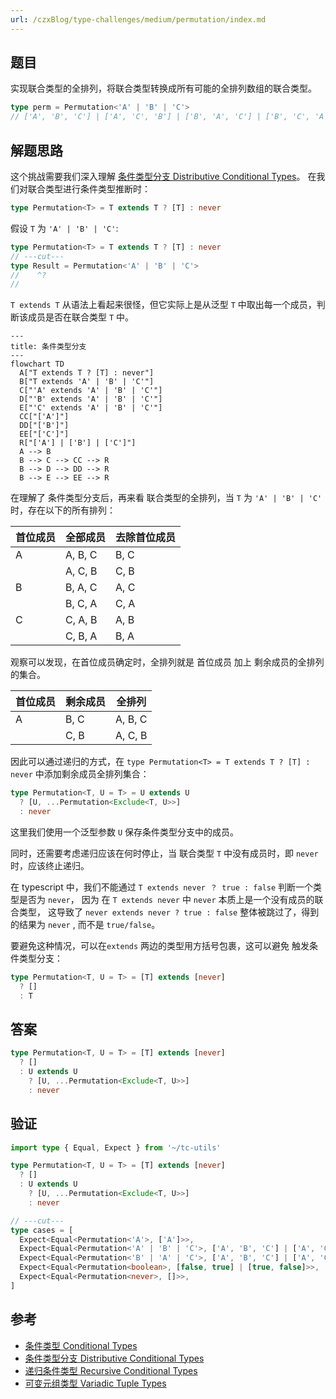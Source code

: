```yaml
---
url: /czxBlog/type-challenges/medium/permutation/index.md
---
```

## 题目

实现联合类型的全排列，将联合类型转换成所有可能的全排列数组的联合类型。

```ts
type perm = Permutation<'A' | 'B' | 'C'>
// ['A', 'B', 'C'] | ['A', 'C', 'B'] | ['B', 'A', 'C'] | ['B', 'C', 'A'] | ['C', 'A', 'B'] | ['C', 'B', 'A']
```

## 解题思路

这个挑战需要我们深入理解
[条件类型分支 Distributive Conditional Types](https://www.typescriptlang.org/docs/handbook/2/conditional-types.html#distributive-conditional-types)。
在我们对联合类型进行条件类型推断时：

```ts
type Permutation<T> = T extends T ? [T] : never
```

假设 `T` 为 `'A' | 'B' | 'C'`:

```ts twoslash
type Permutation<T> = T extends T ? [T] : never
// ---cut---
type Result = Permutation<'A' | 'B' | 'C'>
//    ^?
//
```

`T extends T` 从语法上看起来很怪，但它实际上是从泛型 `T` 中取出每一个成员，判断该成员是否在联合类型 `T` 中。

```mermaid
---
title: 条件类型分支
---
flowchart TD
  A["T extends T ? [T] : never"]
  B["T extends 'A' | 'B' | 'C'"]
  C["'A' extends 'A' | 'B' | 'C'"]
  D["'B' extends 'A' | 'B' | 'C'"]
  E["'C' extends 'A' | 'B' | 'C'"]
  CC["['A']"]
  DD["['B']"]
  EE["['C']"]
  R["['A'] | ['B'] | ['C']"]
  A --> B
  B --> C --> CC --> R
  B --> D --> DD --> R
  B --> E --> EE --> R
```

在理解了 条件类型分支后，再来看 联合类型的全排列，当 `T` 为 `'A' | 'B' | 'C'` 时，存在以下的所有排列：

| 首位成员 | 全部成员 | 去除首位成员 |
| -------- | -------- | ------------ |
| A        | A, B, C  | B, C         |
|          | A, C, B  | C, B         |
| B        | B, A, C  | A, C         |
|          | B, C, A  | C, A         |
| C        | C, A, B  | A, B         |
|          | C, B, A  | B, A         |

观察可以发现，在首位成员确定时，全排列就是 首位成员 加上 剩余成员的全排列 的集合。

| 首位成员 | 剩余成员 | 全排列  |
| -------- | -------- | ------- |
| A        | B, C     | A, B, C |
|          | C, B     | A, C, B |

因此可以通过递归的方式，在 `type Permutation<T> = T extends T ? [T] : never` 中添加剩余成员全排列集合：

```ts
type Permutation<T, U = T> = U extends U
  ? [U, ...Permutation<Exclude<T, U>>]
  : never
```

这里我们使用一个泛型参数 `U` 保存条件类型分支中的成员。

同时，还需要考虑递归应该在何时停止，当 联合类型 `T` 中没有成员时，即 `never` 时，应该终止递归。

在 typescript 中，我们不能通过 `T extends never ？ true : false` 判断一个类型是否为 `never`，
因为 在 `T extends never` 中 `never` 本质上是一个没有成员的联合类型，
这导致了 `never extends never ? true : false` 整体被跳过了，得到的结果为 `never` , 而不是 `true/false`。

要避免这种情况，可以在`extends` 两边的类型用方括号包裹，这可以避免 触发条件类型分支：

```ts
type Permutation<T, U = T> = [T] extends [never]
  ? []
  : T
```

## 答案

```ts
type Permutation<T, U = T> = [T] extends [never]
  ? []
  : U extends U
    ? [U, ...Permutation<Exclude<T, U>>]
    : never
```

## 验证

```ts twoslash
import type { Equal, Expect } from '~/tc-utils'

type Permutation<T, U = T> = [T] extends [never]
  ? []
  : U extends U
    ? [U, ...Permutation<Exclude<T, U>>]
    : never

// ---cut---
type cases = [
  Expect<Equal<Permutation<'A'>, ['A']>>,
  Expect<Equal<Permutation<'A' | 'B' | 'C'>, ['A', 'B', 'C'] | ['A', 'C', 'B'] | ['B', 'A', 'C'] | ['B', 'C', 'A'] | ['C', 'A', 'B'] | ['C', 'B', 'A']>>,
  Expect<Equal<Permutation<'B' | 'A' | 'C'>, ['A', 'B', 'C'] | ['A', 'C', 'B'] | ['B', 'A', 'C'] | ['B', 'C', 'A'] | ['C', 'A', 'B'] | ['C', 'B', 'A']>>,
  Expect<Equal<Permutation<boolean>, [false, true] | [true, false]>>,
  Expect<Equal<Permutation<never>, []>>,
]
```

## 参考

* [条件类型 Conditional Types](https://www.typescriptlang.org/docs/handbook/2/conditional-types.html)
* [条件类型分支 Distributive Conditional Types](https://www.typescriptlang.org/docs/handbook/2/conditional-types.html#distributive-conditional-types)
* [递归条件类型 Recursive Conditional Types](https://www.typescriptlang.org/docs/handbook/release-notes/typescript-4-1.html#recursive-conditional-types)
* [可变元组类型 Variadic Tuple Types](https://www.typescriptlang.org/docs/handbook/release-notes/typescript-4-0.html#variadic-tuple-types)
